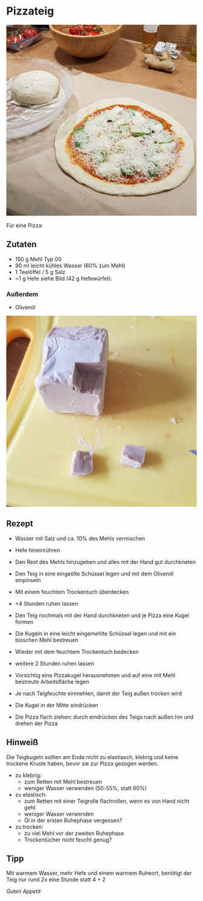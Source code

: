 # Pizzateig

![img](imgs/Pizzateig.jpg)

Für eine Pizza:

## Zutaten
- 150 g Mehl Typ 00
- 90 ml leicht kühles Wasser (60% zum Mehl)
- 1 Teelöffel / 5 g Salz
- ~1 g Hefe siehe Bild (42 g Hefewürfel):

### Außerdem
- Olivenöl

![hefe](imgs/Pizzateig_Hefe.jpg)

## Rezept
- Wasser mit Salz und ca. 10% des Mehls vermischen

- Hefe hineinrühren

- Den Rest des Mehls hinzugeben und alles mit der Hand gut durchkneten

- Den Teig in eine eingeölte Schüssel legen und mit dem Olivenöl einpinseln

- Mit einem feuchtem Trockentuch überdecken

- +4 Stunden ruhen lassen

- Den Teig nochmals mit der Hand durchkneten und je Pizza eine Kugel formen

- Die Kugeln in eine leicht eingemehlte Schüssel legen und mit ein bisschen Mehl bestreuen

- Wieder mit dem feuchtem Trockentuch bedecken

- weitere 2 Stunden ruhen lassen

- Vorsichtig eine Pizzakugel herausnehmen und auf eine mit Mehl bestreute Arbeitsfläche legen

- Je nach Teigfeuchte einmehlen, damit der Teig außen trocken wird

- Die Kugel in der Mitte eindrücken

- Die Pizza flach ziehen: durch eindrücken des Teigs nach außen hin und drehen der Pizza

## Hinweiß
Die Teigkugeln sollten am Ende nicht zu elastiasch, klebrig und keine trockene Kruste haben, bevor sie zur Pizza gezogen werden.
- zu klebrig:
  - zum Retten mit Mehl bestreuen 
  - weniger Wasser verwenden (50-55%, statt 60%)
- zu elastisch:
  - zum Retten mit einer Teigrolle flachrollen, wenn es von Hand nicht geht
  - weniger Wasser verwenden
  - Öl in der ersten Ruhephase vergessen?
- zu trocken:
  - zu viel Mehl vor der zweiten Ruhephase
  - Trockentücher nicht feucht genug?

## Tipp
Mit warmem Wasser, mehr Hefe und einem warmem Ruheort, 
benötigt der Teig nur rund 2x eine Stunde statt 4 + 2

*Guten Appetit*
